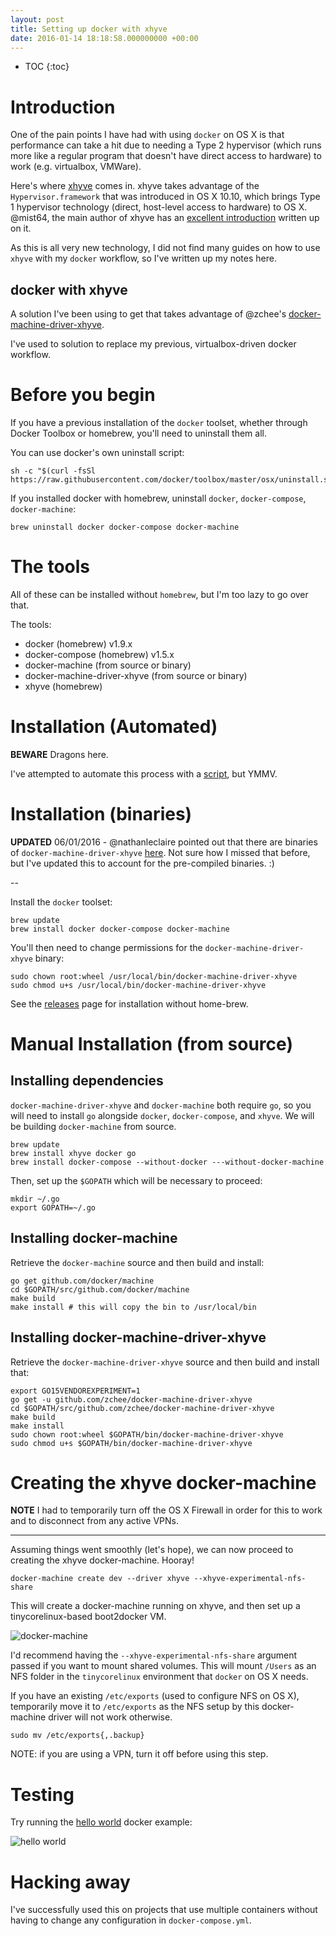 ```yaml
---
layout: post
title: Setting up docker with xhyve
date: 2016-01-14 18:18:58.000000000 +00:00
---
```


* TOC
{:toc}

# Introduction

One of the pain points I have had with using `docker` on OS X is that performance can take a hit due to needing a Type 2 hypervisor (which runs more like a regular program that doesn't have direct access to hardware) to work (e.g. virtualbox, VMWare). 

Here's where [xhyve](https://github.com/mist64/xhyve) comes in. xhyve takes advantage of the `Hypervisor.framework` that was introduced in OS X 10.10, which brings Type 1 hypervisor technology (direct, host-level access to hardware) to OS X. @mist64, the main author of xhyve has an [excellent introduction](http://www.pagetable.com/?p=831) written up on it.

As this is all very new technology, I did not find many guides on how to use `xhyve` with my `docker` workflow, so I've written up my notes here.


## docker with xhyve

A solution I've been using to get that takes advantage of @zchee's [docker-machine-driver-xhyve](https://github.com/zchee/docker-machine-driver-xhyve).

I've used to solution to replace my previous, virtualbox-driven docker workflow.

# Before you begin
 
If you have a previous installation of the `docker` toolset, whether through Docker Toolbox or homebrew, you'll need to uninstall them all.

You can use docker's own uninstall script:

```
sh -c "$(curl -fsSl https://raw.githubusercontent.com/docker/toolbox/master/osx/uninstall.sh)"
```

If you installed docker with homebrew, uninstall `docker`, `docker-compose`, `docker-machine`:

```
brew uninstall docker docker-compose docker-machine
```

# The tools

All of these can be installed without `homebrew`, but I'm too lazy to go over that. 

The tools:

- docker (homebrew) v1.9.x
- docker-compose (homebrew) v1.5.x
- docker-machine (from source or binary)
- docker-machine-driver-xhyve (from source or binary)
- xhyve (homebrew)

# Installation (Automated)

**BEWARE** Dragons here.

I've attempted to automate this process with a  [script](https://gist.github.com/0x414A/0d5303b787a449cd564f), but YMMV.

# Installation (binaries)

**UPDATED** 06/01/2016 - @nathanleclaire pointed out that there are binaries of `docker-machine-driver-xhyve` [here](https://github.com/zchee/docker-machine-driver-xhyve/releases). Not sure how I missed that before, but I've updated this to account for the pre-compiled binaries. :)

--

Install the `docker` toolset:

```
brew update
brew install docker docker-compose docker-machine
```

You'll then need to change permissions for the `docker-machine-driver-xhyve` binary:

```
sudo chown root:wheel /usr/local/bin/docker-machine-driver-xhyve
sudo chmod u+s /usr/local/bin/docker-machine-driver-xhyve
```

See the [releases](https://github.com/zchee/docker-machine-driver-xhyve/releases/latest) page for installation without home-brew.

# Manual Installation (from source)

## Installing dependencies

`docker-machine-driver-xhyve` and `docker-machine` both require `go`, so you will need to install `go` alongside `docker`, `docker-compose`, and `xhyve`. We will be building `docker-machine` from source.

```
brew update
brew install xhyve docker go
brew install docker-compose --without-docker ---without-docker-machine
```

Then, set up the `$GOPATH` which will be necessary to proceed:

```
mkdir ~/.go
export GOPATH=~/.go
```

## Installing docker-machine

Retrieve the `docker-machine` source and then build and install:

```
go get github.com/docker/machine
cd $GOPATH/src/github.com/docker/machine
make build
make install # this will copy the bin to /usr/local/bin
```

## Installing docker-machine-driver-xhyve

Retrieve the `docker-machine-driver-xhyve` source and then build and install that:

```
export GO15VENDOREXPERIMENT=1
go get -u github.com/zchee/docker-machine-driver-xhyve
cd $GOPATH/src/github.com/zchee/docker-machine-driver-xhyve
make build
make install
sudo chown root:wheel $GOPATH/bin/docker-machine-driver-xhyve
sudo chmod u+s $GOPATH/bin/docker-machine-driver-xhyve
```

# Creating the xhyve docker-machine

**NOTE** I had to temporarily turn off the OS X Firewall in order for this to work and to disconnect from any active VPNs. 

---

Assuming things went smoothly (let's hope), we can now proceed to creating the xhyve docker-machine. Hooray!

```
docker-machine create dev --driver xhyve --xhyve-experimental-nfs-share
```

This will create a docker-machine running on xhyve, and then set up a tinycorelinux-based boot2docker VM.

![docker-machine](http://i.imgur.com/4kuxr6h.png)

I'd recommend having the `--xhyve-experimental-nfs-share` argument passed if you want to mount shared volumes. This will mount `/Users` as an NFS folder in the `tinycorelinux` environment that `docker` on OS X needs.

If you have an existing `/etc/exports` (used to configure NFS on OS X), temporarily move it to `/etc/exports` as the NFS setup by this docker-machine driver will not work otherwise.

```
sudo mv /etc/exports{,.backup}
```

NOTE: if you are using a VPN, turn it off before using this step. 

# Testing

Try running the [hello world](https://docs.docker.com/engine/userguide/dockerizing/) docker example:

![hello world](http://i.imgur.com/aQKfhym.png)

# Hacking away

I've successfully used this on projects that use multiple containers without having to change any configuration in `docker-compose.yml`.



